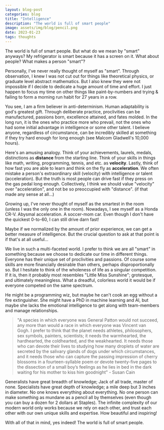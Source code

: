 ```yaml
---
layout: blog-post
categories: blog
title: "Intelligence"
description: "The world is full of smart people"
image: assets/img/blog/pencil.png
date: 2023-01-23
tags: thoughts
---
```


The world is full of smart people. But what do we mean by "smart" anyways? My refrigerator is smart because it has a screen on it. What about people? What makes a person "smart"? 

Personally, I've never really thought of myself as "smart". Through observation, I knew I was not cut out for things like theoretical physics, or graduate level abstract mathematics. But I also knew they were not impossible if I decide to dedicate a huge amount of time and effort. I just happen to focus my time on other things like paint-by-numbers and trying & failing to form a morning run habit for 27 years in a row.

You see, I am a firm believer in anti-determinism. Human adaptability is god's greatest gift. Through deliberate practice, proclivities can be manufactured, passions born, excellence attained, and fates molded. In the long run, it is the ones who practice more who prevail, not the ones who had some initial advantage in intelligence or some other talent. I believe anyone, regardless of circumstance, can be incredibly skilled at something if they try hard enough for long enough (see Malcom Gladwell's 10,000 hours).

Here's an amusing analogy. Think of your achievements, laurels, medals, distinctions as **distance** from the starting line. Think of your skills in things like math, writing, programming, tennis, and etc. as **velocity**. Lastly, think of how fast you are able to learn and think on the fly as **acceleration**. We often mistake a person's extraordinary skill (velocity) with intelligence or talent (acceleration). But the truth is most people can drive fast if they press on the gas pedal long enough. Collectively, I think we should value "velocity" over "acceleration", and not be so preoccupied with "distance". (if that made any sense at all...)

Growing up, I've never thought of myself as the smartest in the room (unless I was the only one in the room). Nowadays, I see myself as a Honda CR-V. Abysmal acceleration. A soccer-mom car. Even though I don't have the quickest 0-to-60, I can still drive darn fast!

Maybe if we normalized by the amount of prior experience, we can get a better measure of intelligence. But the crucial question to ask at that point is if that's at all useful...

We live in such a multi-faceted world. I prefer to think we are all "smart" in something because we choose to dedicate our time in different things. Everyone has their unique set of proclivities and passions. Of course some skills are more financially desirable than others, perhaps disproportionally so. But I hesitate to think of the wholeness of life as a singular competition. If it is, then it probably most resembles "Little Miss Sunshine"; grotesque, and ultimately meaningless. What a dreadful, colorless world it would be if everyone competed on the same spectrum. 

He might be a programming wiz, but maybe he can't cook an egg without a fire extinguisher. She might have a PhD in machine learning and AI, but maybe she lacks the emotional intelligence to get along with team-members and manage relationships. 

> "A species in which everyone was General Patton would not succeed, any more than would a race in which everyone was Vincent van Gogh. I prefer to think that the planet needs athletes, philosophers, sex symbols, painters, scientists; it needs the warmhearted, the hardhearted, the coldhearted, and the weakhearted. It needs those who can devote their lives to studying how many droplets of water are secreted by the salivary glands of dogs under which circumstances, and it needs those who can capture the passing impression of cherry blossoms in a fourteen-syllable poem or devote twenty-five pages to the dissection of a small boy’s feelings as he lies in bed in the dark waiting for his mother to kiss him goodnight" - Susan Cain

Generalists have great breadth of knowledge; Jack of all trade, master of none. Specialists have great depth of knowledge; a mile deep but 3 inches in diameter. No one knows everything about everything. No one person can make something as mundane as a pencil all by themselves (even though you can buy a dozen for 2 dollars at Staples). The infinite complexity of our modern world only works because we rely on each other, and trust each other with our own unique skills and expertise. How beautiful and inspiring!

With all of that in mind, yes indeed! The world is full of smart people. 



